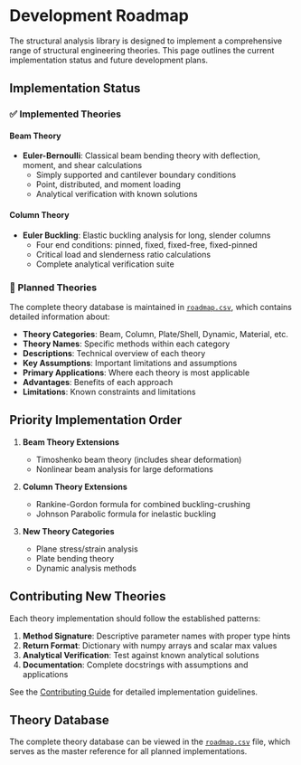 # Development Roadmap

The structural analysis library is designed to implement a comprehensive range of structural engineering theories. This page outlines the current implementation status and future development plans.

## Implementation Status

### ✅ Implemented Theories

#### Beam Theory

- **Euler-Bernoulli**: Classical beam bending theory with deflection, moment, and shear calculations
  - Simply supported and cantilever boundary conditions
  - Point, distributed, and moment loading
  - Analytical verification with known solutions

#### Column Theory  

- **Euler Buckling**: Elastic buckling analysis for long, slender columns
  - Four end conditions: pinned, fixed, fixed-free, fixed-pinned
  - Critical load and slenderness ratio calculations
  - Complete analytical verification suite

### 🚧 Planned Theories

The complete theory database is maintained in [`roadmap.csv`](roadmap.csv), which contains detailed information about:

- **Theory Categories**: Beam, Column, Plate/Shell, Dynamic, Material, etc.
- **Theory Names**: Specific methods within each category
- **Descriptions**: Technical overview of each theory
- **Key Assumptions**: Important limitations and assumptions
- **Primary Applications**: Where each theory is most applicable
- **Advantages**: Benefits of each approach
- **Limitations**: Known constraints and limitations

## Priority Implementation Order

1. **Beam Theory Extensions**
   - Timoshenko beam theory (includes shear deformation)
   - Nonlinear beam analysis for large deformations

2. **Column Theory Extensions**
   - Rankine-Gordon formula for combined buckling-crushing
   - Johnson Parabolic formula for inelastic buckling

3. **New Theory Categories**
   - Plane stress/strain analysis
   - Plate bending theory
   - Dynamic analysis methods

## Contributing New Theories

Each theory implementation should follow the established patterns:

1. **Method Signature**: Descriptive parameter names with proper type hints
2. **Return Format**: Dictionary with numpy arrays and scalar max values
3. **Analytical Verification**: Test against known analytical solutions
4. **Documentation**: Complete docstrings with assumptions and applications

See the [Contributing Guide](../contributing.md) for detailed implementation guidelines.

## Theory Database

The complete theory database can be viewed in the [`roadmap.csv`](roadmap.csv) file, which serves as the master reference for all planned implementations.
